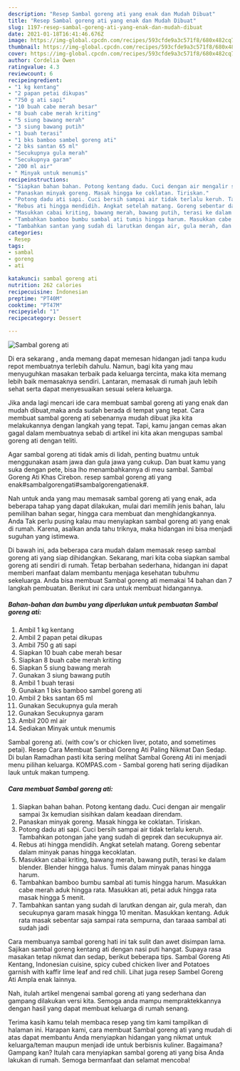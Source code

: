 ```yaml
---
description: "Resep Sambal goreng ati yang enak dan Mudah Dibuat"
title: "Resep Sambal goreng ati yang enak dan Mudah Dibuat"
slug: 1197-resep-sambal-goreng-ati-yang-enak-dan-mudah-dibuat
date: 2021-01-18T16:41:46.676Z
image: https://img-global.cpcdn.com/recipes/593cfde9a3c571f8/680x482cq70/sambal-goreng-ati-foto-resep-utama.jpg
thumbnail: https://img-global.cpcdn.com/recipes/593cfde9a3c571f8/680x482cq70/sambal-goreng-ati-foto-resep-utama.jpg
cover: https://img-global.cpcdn.com/recipes/593cfde9a3c571f8/680x482cq70/sambal-goreng-ati-foto-resep-utama.jpg
author: Cordelia Owen
ratingvalue: 4.3
reviewcount: 6
recipeingredient:
- "1 kg kentang"
- "2 papan petai dikupas"
- "750 g ati sapi"
- "10 buah cabe merah besar"
- "8 buah cabe merah kriting"
- "5 siung bawang merah"
- "3 siung bawang putih"
- "1 buah terasi"
- "1 bks bamboo sambel goreng ati"
- "2 bks santan 65 ml"
- "Secukupnya gula merah"
- "Secukupnya garam"
- "200 ml air"
- " Minyak untuk menumis"
recipeinstructions:
- "Siapkan bahan bahan. Potong kentang dadu. Cuci dengan air mengalir sampai 3x kemudian sisihkan dalam keadaan direndam."
- "Panaskan minyak goreng. Masak hingga ke coklatan. Tiriskan."
- "Potong dadu ati sapi. Cuci bersih sampai air tidak terlalu keruh. Tambahkan potongan jahe yang sudah di geprek dan secukupnya air."
- "Rebus ati hingga mendidih. Angkat setelah matang. Goreng sebentar dalam minyak panas hingga kecoklatan."
- "Masukkan cabai kriting, bawang merah, bawang putih, terasi ke dalam blender. Blender hingga halus. Tumis dalam minyak panas hingga harum."
- "Tambahkan bamboo bumbu sambal ati tumis hingga harum. Masukkan cabe merah aduk hingga rata. Masukkan ati, petai aduk hingga rata masak hingga 5 menit."
- "Tambahkan santan yang sudah di larutkan dengan air, gula merah, dan secukupnya garam masak hingga 10 menitan. Masukkan kentang. Aduk rata masak sebentar saja sampai rata sempurna, dan taraaa sambal ati sudah jadi"
categories:
- Resep
tags:
- sambal
- goreng
- ati

katakunci: sambal goreng ati 
nutrition: 262 calories
recipecuisine: Indonesian
preptime: "PT40M"
cooktime: "PT47M"
recipeyield: "1"
recipecategory: Dessert

---
```



![Sambal goreng ati](https://img-global.cpcdn.com/recipes/593cfde9a3c571f8/680x482cq70/sambal-goreng-ati-foto-resep-utama.jpg)

Di era  sekarang , anda memang dapat memesan hidangan jadi tanpa kudu repot membuatnya terlebih dahulu. Namun, bagi kita yang mau menyuguhkan masakan terbaik pada keluarga tercinta, maka kita memang lebih baik memasaknya sendiri. Lantaran, memasak di rumah jauh lebih sehat serta dapat menyesuaikan sesuai selera keluarga.

Jika anda lagi mencari ide cara membuat sambal goreng ati yang enak dan mudah dibuat,maka anda sudah berada di tempat yang tepat. Cara membuat sambal goreng ati  sebenarnya mudah dibuat jika kita melakukannya dengan langkah yang tepat. Tapi, kamu jangan cemas akan gagal dalam membuatnya 
sebab di artikel ini kita akan mengupas sambal goreng ati dengan teliti.  

Agar sambal goreng ati tidak amis di lidah, penting buatmu untuk menggunakan asam jawa dan gula jawa yang cukup. Dan buat kamu yang suka dengan pete, bisa lho menambahkannya di meu sambal. Sambal Goreng Ati Khas Cirebon. resep sambal goreng ati yang enak#sambalgorengati#sambalgorengatienak#.

Nah untuk anda yang mau memasak sambal goreng ati yang enak, ada beberapa tahap yang dapat dilakukan, mulai dari memilih jenis bahan, lalu pemilihan bahan segar, hingga cara membuat dan menghidangkannya. Anda Tak perlu pusing kalau mau menyiapkan sambal goreng ati yang enak di rumah. Karena, asalkan anda  tahu triknya, maka hidangan ini bisa menjadi suguhan yang istimewa.

Di bawah ini, ada beberapa cara mudah dalam memasak resep sambal goreng ati yang siap dihidangkan. Sekarang, mari kita coba siapkan sambal goreng ati sendiri di rumah. Tetap berbahan sederhana, hidangan ini dapat memberi manfaat dalam membantu menjaga kesehatan tubuhmu sekeluarga. Anda bisa membuat Sambal goreng ati memakai 14 bahan dan 7 langkah pembuatan. Berikut ini cara untuk membuat hidangannya.

<!--inarticleads1-->

##### Bahan-bahan dan bumbu yang diperlukan untuk pembuatan Sambal goreng ati:

1. Ambil 1 kg kentang
1. Ambil 2 papan petai dikupas
1. Ambil 750 g ati sapi
1. Siapkan 10 buah cabe merah besar
1. Siapkan 8 buah cabe merah kriting
1. Siapkan 5 siung bawang merah
1. Gunakan 3 siung bawang putih
1. Ambil 1 buah terasi
1. Gunakan 1 bks bamboo sambel goreng ati
1. Ambil 2 bks santan 65 ml
1. Gunakan Secukupnya gula merah
1. Gunakan Secukupnya garam
1. Ambil 200 ml air
1. Sediakan  Minyak untuk menumis


Sambal goreng ati. (with cow&#39;s or chicken liver, potato, and sometimes petai). Resep Cara Membuat Sambal Goreng Ati Paling Nikmat Dan Sedap. Di bulan Ramadhan pasti kita sering melihat Sambal Goreng Ati ini menjadi menu pilihan keluarga. KOMPAS.com - Sambal goreng hati sering dijadikan lauk untuk makan tumpeng. 

<!--inarticleads2-->

##### Cara membuat Sambal goreng ati:

1. Siapkan bahan bahan. Potong kentang dadu. Cuci dengan air mengalir sampai 3x kemudian sisihkan dalam keadaan direndam.
1. Panaskan minyak goreng. Masak hingga ke coklatan. Tiriskan.
1. Potong dadu ati sapi. Cuci bersih sampai air tidak terlalu keruh. Tambahkan potongan jahe yang sudah di geprek dan secukupnya air.
1. Rebus ati hingga mendidih. Angkat setelah matang. Goreng sebentar dalam minyak panas hingga kecoklatan.
1. Masukkan cabai kriting, bawang merah, bawang putih, terasi ke dalam blender. Blender hingga halus. Tumis dalam minyak panas hingga harum.
1. Tambahkan bamboo bumbu sambal ati tumis hingga harum. Masukkan cabe merah aduk hingga rata. Masukkan ati, petai aduk hingga rata masak hingga 5 menit.
1. Tambahkan santan yang sudah di larutkan dengan air, gula merah, dan secukupnya garam masak hingga 10 menitan. Masukkan kentang. Aduk rata masak sebentar saja sampai rata sempurna, dan taraaa sambal ati sudah jadi


Cara membuanya sambal goreng hati ini tak sulit dan awet disimpan lama. Sajikan sambal goreng kentang ati dengan nasi puti hangat. Supaya rasa masakan tetap nikmat dan sedap, berikut beberapa tips. Sambal Goreng Ati Kentang, Indonesian cuisine, spicy cubed chicken liver and Potatoes garnish with kaffir lime leaf and red chili. Lihat juga resep Sambel Goreng Ati Ampla enak lainnya. 

Nah, itulah artikel mengenai  sambal goreng ati  yang sederhana dan gampang dilakukan versi kita. Semoga anda mampu mempraktekkannya dengan hasil yang dapat membuat keluarga di rumah senang. 

Terima kasih kamu telah membaca resep yang tim kami tampilkan di halaman ini. Harapan kami, cara membuat  Sambal goreng ati yang mudah di atas dapat membantu Anda menyiapkan hidangan yang nikmat untuk keluarga/teman maupun menjadi ide untuk berbisnis kuliner. Bagaimana? Gampang kan? Itulah cara menyiapkan sambal goreng ati yang bisa Anda lakukan di rumah. Semoga bermanfaat dan selamat mencoba!

